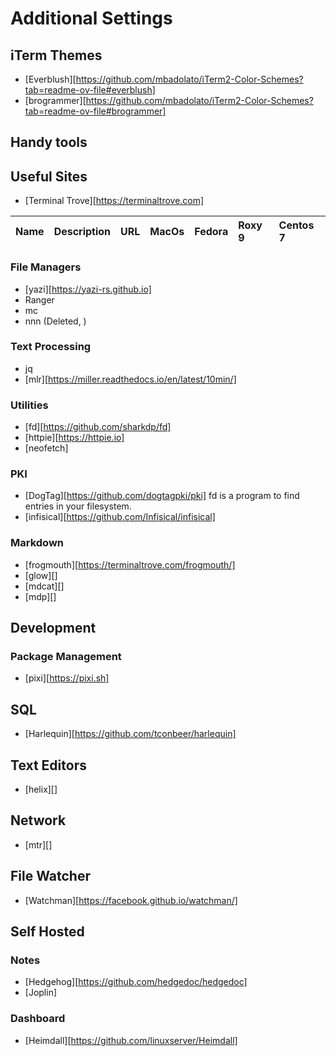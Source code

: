 # Additional Settings

## iTerm Themes

- [Everblush][https://github.com/mbadolato/iTerm2-Color-Schemes?tab=readme-ov-file#everblush]
- [brogrammer][https://github.com/mbadolato/iTerm2-Color-Schemes?tab=readme-ov-file#brogrammer]

## Handy tools

## Useful Sites

- [Terminal Trove][https://terminaltrove.com]

| Name | Description | URL | MacOs | Fedora | Roxy 9 | Centos 7 |
| :--- | :---------- | :-- | :---- | :----- | :----- | :------- |

### File Managers

- [yazi][https://yazi-rs.github.io]
- Ranger
- mc
- nnn (Deleted, )

### Text Processing

- jq
- [mlr][https://miller.readthedocs.io/en/latest/10min/]

### Utilities

- [fd][https://github.com/sharkdp/fd]
- [httpie][https://httpie.io]
- [neofetch]

### PKI

- [DogTag][https://github.com/dogtagpki/pki]
  fd is a program to find entries in your filesystem.
- [infisical][https://github.com/Infisical/infisical]

### Markdown

- [frogmouth][https://terminaltrove.com/frogmouth/]
- [glow][]
- [mdcat][]
- [mdp][]

## Development

### Package Management

- [pixi][https://pixi.sh]

## SQL

- [Harlequin][https://github.com/tconbeer/harlequin]

## Text Editors

- [helix][]

## Network

- [mtr][]

## File Watcher

- [Watchman][https://facebook.github.io/watchman/]

## Self Hosted

### Notes

- [Hedgehog][https://github.com/hedgedoc/hedgedoc]
- [Joplin]

### Dashboard

- [Heimdall][https://github.com/linuxserver/Heimdall]

 <!-- 
Sequel Ace – DB’s
Postman — API testing
Red — Local Redis client
DBngin — Database management
